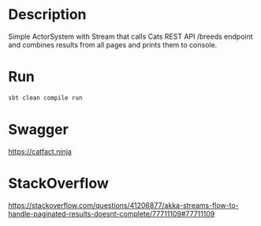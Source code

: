# Description
Simple ActorSystem with Stream that calls Cats REST API /breeds endpoint and combines results from all pages and prints them to console.

# Run

```bash
sbt clean compile run
```

# Swagger
https://catfact.ninja

# StackOverflow
https://stackoverflow.com/questions/41206877/akka-streams-flow-to-handle-paginated-results-doesnt-complete/77711109#77711109
